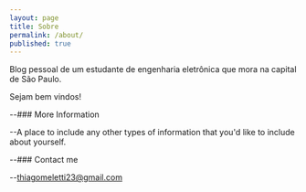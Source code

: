 ```yaml
---
layout: page
title: Sobre
permalink: /about/
published: true
---
```


Blog pessoal de um estudante de engenharia eletrônica que mora na capital de São Paulo. 

Sejam bem vindos!

--### More Information

--A place to include any other types of information that you'd like to include about yourself.

--### Contact me

--[thiagomeletti23@gmail.com](mailto:thiagomeletti23@gmail.com)

